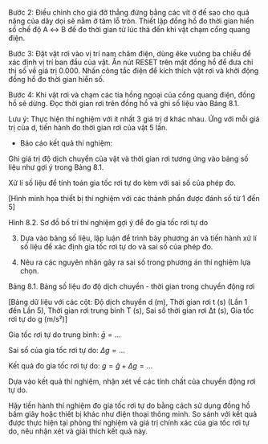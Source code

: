 Bước 2: Điều chỉnh cho giá đỡ thẳng đứng bằng các vít ở đế sao cho quả nặng của dây dọi sẽ nằm ở tâm lỗ tròn. Thiết lập đồng hồ đo thời gian hiển số chế độ A ↔ B đế đo thời gian từ lúc thả đến khi vật chạm cổng quang điện.

Bước 3: Đặt vật rơi vào vị trí nam châm điện, dùng êke vuông ba chiều để xác định vị trí ban đầu của vật. Ấn nút RESET trên mặt đồng hồ để đưa chỉ thị số về giá trị 0.000. Nhấn công tắc điện để kích thích vật rơi và khởi động đồng hồ đo thời gian hiển số.

Bước 4: Khi vật rơi và chạm các tia hồng ngoại của cổng quang điện, đồng hồ sẽ dừng. Đọc thời gian rơi trên đồng hồ và ghi số liệu vào Bảng 8.1.

Lưu ý: Thực hiện thí nghiệm với ít nhất 3 giá trị d khác nhau. Ứng với mỗi giá trị của d, tiến hành đo thời gian rơi của vật 5 lần.

* Báo cáo kết quả thí nghiệm:

Ghi giá trị độ dịch chuyển của vật và thời gian rơi tương ứng vào bảng số liệu như gợi ý trong Bảng 8.1.

Xử lí số liệu để tính toán gia tốc rơi tự do kèm với sai số của phép đo.

[Hình minh họa thiết bị thí nghiệm với các thành phần được đánh số từ 1 đến 5]

Hình 8.2. Sơ đồ bố trí thí nghiệm gợi ý để đo gia tốc rơi tự do

3. Dựa vào bảng số liệu, lập luận để trình bày phương án và tiến hành xử lí số liệu để xác định gia tốc rơi tự do và sai số của phép đo.

4. Nêu ra các nguyên nhân gây ra sai số trong phương án thí nghiệm lựa chọn.

Bảng 8.1. Bảng số liệu đo độ dịch chuyển - thời gian trong chuyển động rơi

[Bảng dữ liệu với các cột: Độ dịch chuyển d (m), Thời gian rơi t (s) (Lần 1 đến Lần 5), Thời gian rơi trung bình T (s), Sai số thời gian rơi Δt (s), Gia tốc rơi tự do g (m/s²)]

Gia tốc rơi tự do trung bình: $\bar{g} = ...$

Sai số của gia tốc rơi tự do: $\Delta g = ...$

Kết quả đo gia tốc rơi tự do: $g = \bar{g} + \Delta g = ...$

Dựa vào kết quả thí nghiệm, nhận xét về các tính chất của chuyển động rơi tự do.

Hãy tiến hành thí nghiệm đo gia tốc rơi tự do bằng cách sử dụng đồng hồ bấm giây hoặc thiết bị khác như điện thoại thông minh. So sánh với kết quả được thực hiện tại phòng thí nghiệm và giá trị chính xác của gia tốc rơi tự do, nêu nhận xét và giải thích kết quả này.